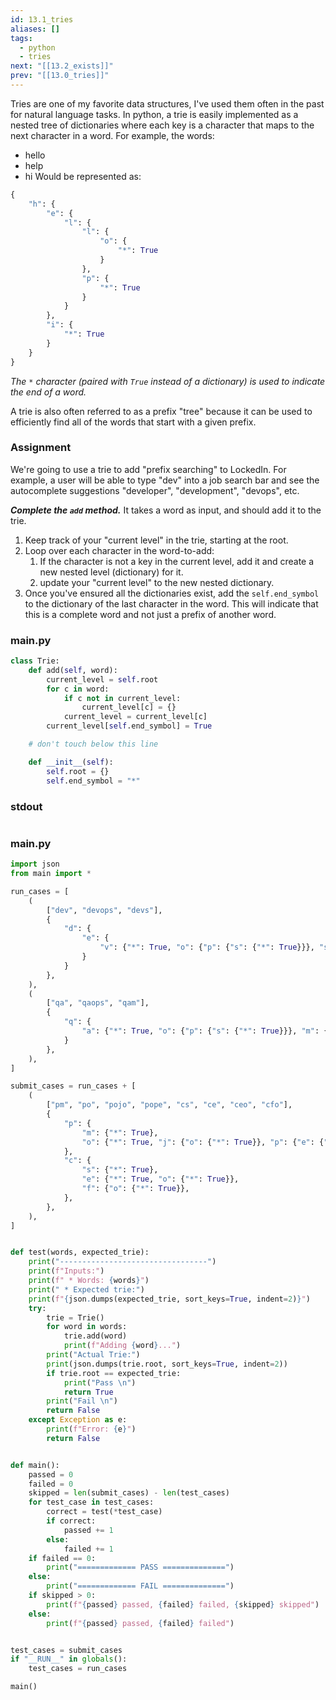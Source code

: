 ```yaml
---
id: 13.1_tries
aliases: []
tags:
  - python
  - tries
next: "[[13.2_exists]]"
prev: "[[13.0_tries]]"
---
```

Tries are one of my favorite data structures, I've used them often in the past for natural language tasks. In python, a trie is easily implemented as a nested tree of dictionaries where each key is a character that maps to the next character in a word. 
For example, the words:
- hello
- help
- hi
Would be represented as:

```python
{
	"h": {
		"e": {
			"l": {
				"l": {
					"o": {
						"*": True
					}
				},
				"p": {
					"*": True
				}
			}
		},
		"i": {
			"*": True
		}
	}
}
```

*The `*` character (paired with `True` instead of  a dictionary) is used to indicate the end of a word.*

A trie is also often referred to as a prefix "tree" because it can be used to efficiently find all of  the words that start with a given prefix.

### Assignment
We're going to use a trie to add "prefix searching" to LockedIn.
For example, a user will be able to type "dev" into a job search bar and see the autocomplete suggestions "developer", "development", "devops", etc.

***Complete the `add` method.*** It takes a word as input, and should add it to the trie.
1. Keep track of your "current level" in the trie, starting at the root.
2. Loop over each character in the word-to-add:
	1. If the character is not a key in the current level, add it and create a new nested level (dictionary) for it.
	2. update your "current level" to the new nested dictionary.
3. Once you've ensured all the dictionaries exist, add the `self.end_symbol` to the dictionary of the last character in the word. This will indicate that this is a complete word and not just a prefix of another word.

### main.py

```python
class Trie:
    def add(self, word):
        current_level = self.root
        for c in word:
            if c not in current_level:
                current_level[c] = {}
            current_level = current_level[c]
        current_level[self.end_symbol] = True

    # don't touch below this line

    def __init__(self):
        self.root = {}
        self.end_symbol = "*"
```

### stdout

``` bash

```

### main.py

``` python
import json
from main import *

run_cases = [
    (
        ["dev", "devops", "devs"],
        {
            "d": {
                "e": {
                    "v": {"*": True, "o": {"p": {"s": {"*": True}}}, "s": {"*": True}}
                }
            }
        },
    ),
    (
        ["qa", "qaops", "qam"],
        {
            "q": {
                "a": {"*": True, "o": {"p": {"s": {"*": True}}}, "m": {"*": True}},
            }
        },
    ),
]

submit_cases = run_cases + [
    (
        ["pm", "po", "pojo", "pope", "cs", "ce", "ceo", "cfo"],
        {
            "p": {
                "m": {"*": True},
                "o": {"*": True, "j": {"o": {"*": True}}, "p": {"e": {"*": True}}},
            },
            "c": {
                "s": {"*": True},
                "e": {"*": True, "o": {"*": True}},
                "f": {"o": {"*": True}},
            },
        },
    ),
]


def test(words, expected_trie):
    print("---------------------------------")
    print(f"Inputs:")
    print(f" * Words: {words}")
    print(" * Expected trie:")
    print(f"{json.dumps(expected_trie, sort_keys=True, indent=2)}")
    try:
        trie = Trie()
        for word in words:
            trie.add(word)
            print(f"Adding {word}...")
        print("Actual Trie:")
        print(json.dumps(trie.root, sort_keys=True, indent=2))
        if trie.root == expected_trie:
            print("Pass \n")
            return True
        print("Fail \n")
        return False
    except Exception as e:
        print(f"Error: {e}")
        return False


def main():
    passed = 0
    failed = 0
    skipped = len(submit_cases) - len(test_cases)
    for test_case in test_cases:
        correct = test(*test_case)
        if correct:
            passed += 1
        else:
            failed += 1
    if failed == 0:
        print("============= PASS ==============")
    else:
        print("============= FAIL ==============")
    if skipped > 0:
        print(f"{passed} passed, {failed} failed, {skipped} skipped")
    else:
        print(f"{passed} passed, {failed} failed")


test_cases = submit_cases
if "__RUN__" in globals():
    test_cases = run_cases

main()
```

















